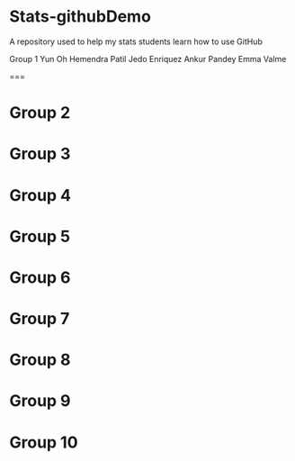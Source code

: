 # Stats-githubDemo
A repository used to help my stats students learn how to use GitHub

Group 1
Yun Oh
Hemendra Patil
Jedo Enriquez
Ankur Pandey
Emma Valme

===

Group 2
===

Group 3
===

Group 4
===

Group 5
===

Group 6
===

Group 7
===

Group 8
===

Group 9
===

Group 10
===
